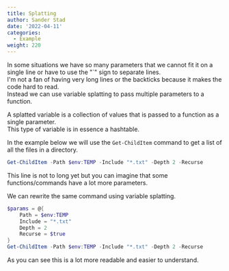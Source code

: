 ```yaml
---
title: Splatting
author: Sander Stad
date: '2022-04-11'
categories:
  - Example
weight: 220
---
```


In some situations we have so many parameters that we cannot fit it on a single line or have to use the "`" sign to separate lines.  
I'm not a fan of having very long lines or the backticks because it makes the code hard to read.  
Instead we can use variable splatting to pass multiple parameters to a function.

A splatted variable is a collection of values that is passed to a function as a single parameter.  
This type of variable is in essence a hashtable.

In the example below we will use the `Get-ChildItem` command to get a list of all the files in a directory.

```powershell
Get-ChildItem -Path $env:TEMP -Include "*.txt" -Depth 2 -Recurse
```

This line is not to long yet but you can imagine that some functions/commands have a lot more parameters.

We can rewrite the same command using variable splatting.

```powershell
$params = @{
    Path = $env:TEMP
    Include = "*.txt"
    Depth = 2
    Recurse = $true
}
Get-ChildItem -Path $env:TEMP -Include "*.txt" -Depth 2 -Recurse
```

As you can see this is a lot more readable and easier to understand.